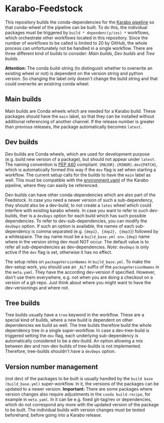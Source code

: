 # Karabo-Feedstock<a id="feedstock"></a>

This repository builds the conda-dependencies for the [Karabo pipeline](https://github.com/i4Ds/Karabo-Pipeline) so that conda-wheel of the pipeline can be built. To do this, the individual packages must be triggered by `build * dependenc(y/ies) *` workflows, which orchestrate other workflows located in this repository. Since the number of workflows to be called is limited to 20 by GitHub, the whole process can unfortunately not be handled in a single workflow. There are three different kind of builds to consider: *Main builds*, *Dev builds* and *Tree builds*. 

**Attention:** The conda build-string (to distinguish whether to overwrite an existing wheel or not) is dependent on the version string and python version. So changing the label only doesn't change the bulid string and that could overwrite an existring conda wheel.

## Main builds
Main builds are Conda wheels which are needed for a Karabo build. These packages should have the `main` label, so that they can be installed without additional referencing of another channel. If the release number is greater than previous releases, the package automatically becomes `latest`.

## Dev builds
Dev builds are Conda wheels, which are used for development purpose (e.g. build new version of a package), but should not appear under `latest`. The naming convention is [PEP 440](https://peps.python.org/pep-0440/) compliant: `{MAJOR}.{MINOR}.dev{PATCH}`, which is automatically formed this way if the `dev` flag is set when starting a workflow. The current setup calls for the builds to have the `main` label as well. This must be compatible with the [environment.yaml](https://github.com/i4Ds/Karabo-Pipeline/blob/main/environment.yaml) of the Karabo pipeline, where they can easily be referenced.

Dev-builds can have other conda-dependencies which are also part of the Feedstock. In case you need a newer version of such a sub-dependency, they should also be a dev-build, to not create a `lates` wheel which could interfere with existing karabo wheels. In case you want to refer to such dev-builds, ther is a `devDeps` option for each build which has such possible dependencies. To refer to dev-sub-dependencies, you can modify the `devDeps` option. If such an option is available, the names of each sub-dependency is comma separated (e.g. `{dep1}, {dep2}, {dep3}`) followed by a whitespace. The `dep` name must be a `build_base.yml env.{dep}` name where in the version string dev must NOT occur. The default value is to refer all sub-dependencies as dev-dependencies. *Note*: `devDeps` is only active if the `dev` flag is set, otherwise it has no effect.

The setup relies on `packageVersionNames` in `build_base.yml`. To make the dev-setup work, you should use an `_ALT` suffix of the `packageVersionNames` in the `meta.yaml`. They have the according dev-version if specified. However, don't use them everywhere, e.g. not when you are doing a checkout on a version of a git-repo. Just think about where you might want to have the dev-versionings and where not.

## Tree builds
Tree builds usually have a `tree` keyword in the workflow. These are a special kind of builds, where a new build is dependent on other dependencies we build as well. The tree builds therefore build the whole dependency tree in a single super-workflow. In case a dev-tree-build is triggered setting the `dev` flag, each underlying sub-dependency is automatically considered to be a dev-build. An option allowing a mix between dev and non-dev builds of tree-builds is not implemented. Therefore, tree-builds shouldn't have a `devDeps` option.

## Version number management
(not dev) of the packages to be built is usually handled by the `build base (build_base.yml)` super-workflow. In it, the versions of the packages can be updated to a newer version. **Important:** There are some packages where version changes also require adjustments in the `conda build-recipe`, for example in `meta.yaml`. In it can be e.g. fixed git-tag/rev or dependencies, which do not correspond any more with the updated version of the package to be built. The individual builds with version changes must be tested beforehand, before going into a Karabo release.
